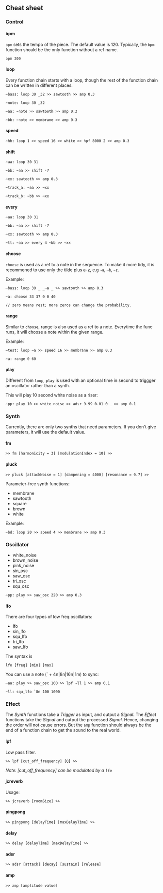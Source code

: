 ## Cheat sheet

### Control

#### bpm
```bpm``` sets the tempo of the piece. The default value is 120. Typically, the ```bpm``` function should be the only function without a ref name.
```
bpm 200
```

#### loop
Every function chain starts with a loop, though the rest of the function chain can be written in different places.

```
~bass: loop 30 _32 >> sawtooth >> amp 0.3
```
```
~note: loop 30 _32

~aa: ~note >> sawtooth >> amp 0.3

~bb: ~note >> membrane >> amp 0.3
```

#### speed
```
~hh: loop 1 >> speed 16 >> white >> hpf 8000 2 >> amp 0.3
```

#### shift
```
~aa: loop 30 31

~bb: ~aa >> shift -7

~xx: sawtooth >> amp 0.3

~track_a: ~aa >> ~xx

~track_b: ~bb >> ~xx
```

#### every
```
~aa: loop 30 31

~bb: ~aa >> shift -7

~xx: sawtooth >> amp 0.3

~tt: ~aa >> every 4 ~bb >> ~xx
```
#### choose
```choose``` is used as a ref to a note in the sequence. To make it more tidy, it is recommened to use only the tilde plus a-z, e.g ```~a```, ```~b```, ```~z```.

Example:
```
~bass: loop 30 _ _~a _ >> sawtooth >> amp 0.3

~a: choose 33 37 0 0 40

// zero means rest; more zeros can change the probability.
```
#### range

Similar to ```choose```, range is also used as a ref to a note. Everytime the func runs, it will choose a note within the given range.

Example:
```
~test: loop ~a >> speed 16 >> membrane >> amp 0.3

~a: range 0 60
```

#### play

Different from ```loop```, ```play``` is used with an optional time in second to triggger an oscillator rather than a synth.

This will play 10 second white noise as a riser:
```
~pp: play 10 >> white_noise >> adsr 9.99 0.01 0 _ >> amp 0.1
```

### Synth

Currently, there are only two synths that need parameters. If you don't give parameters, it will use the default value.

#### fm

```
>> fm [harmonicity = 3] [modulationIndex = 10] >>
```

#### pluck

```
>> pluck [attackNoise = 1] [dampening = 4000] [resonance = 0.7] >>
```

Parameter-free synth functions:
- membrane
- sawtooth
- square
- brown
- white

Example:
```
~bd: loop 20 >> speed 4 >> membrane >> amp 0.3
```

### Oscillator

- white_noise
- brown_noise
- pink_noise
- sin_osc
- saw_osc
- tri_osc
- squ_osc

```
~pp: play >> saw_osc 220 >> amp 0.3
```

#### lfo

There are four types of low freq oscillators:

- lfo
- sin_lfo
- squ_lfo
- tri_lfo
- saw_lfo

The syntax is 

```
lfo [freq] [min] [max]
```

You can use a note (` + 4n|8n|16n|1m) to sync:
```
~aa: play >> saw_osc 100 >> lpf ~ll 1 >> amp 0.1

~ll: squ_lfo `8n 100 1000
```

### Effect

The *Synth* functions take a *Trigger* as input, and output a *Signal*. The *Effect* functions take the *Signal* and output the processed *Signal*. Hence, changing the order will not cause errors. But the ```amp``` function should always be the end of a function chain to get the sound to the real world.

#### lpf

Low pass filter.

```
>> lpf [cut_off_frequency] [Q] >>
```
*Note: [cut_off_frequency] can be modulated by a ```lfo```*
#### jcreverb

Usage:
```
>> jcreverb [roomSize] >>
```

#### pingpong

```
>> pingpong [delayTime] [maxDelayTime] >>
```

#### delay
```
>> delay [delayTime] [maxDelayTime] >>
```

#### adsr
```
>> adsr [attack] [decay] [sustain] [release]
```
#### amp

```
>> amp [amplitude value]
```
